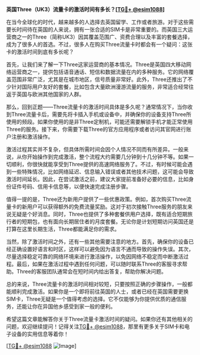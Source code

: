 **英国Three（UK3）流量卡的激活时间有多长？[[TG💪+ @esim1088](https://t.me/s/esim1088)]**

在当今全球化的时代，越来越多的人选择去英国留学、工作或者旅游。对于这些需要长时间待在英国的人来说，拥有一张合适的SIM卡是非常重要的。而英国三大运营商之一的Three（简称UK3）因其覆盖范围广、资费合理以及丰富的套餐选择，成为了很多人的首选。不过，很多人在购买Three流量卡时都会有一个疑问：这张卡的激活时间到底有多长呢？

首先，让我们来了解一下Three这家运营商的基本情况。Three是英国四大移动网络运营商之一，提供包括语音通话、短信和数据流量在内的多种服务。它的网络覆盖范围非常广泛，尤其是在城市地区，信号质量非常好。此外，Three还推出了不少针对国际用户友好的套餐，比如包含大量欧洲漫游流量的服务，非常适合经常往返于英国与欧洲其他国家的人群。

那么，回到正题——Three流量卡的激活时间具体是多久呢？通常情况下，当你收到Three流量卡后，需要先将卡插入手机或设备中，并确保你的设备支持Three所使用的频段。如果你使用的是非Three定制机，可能还需要解锁手机才能正常使用Three的服务。接下来，你需要下载Three的官方应用程序或者访问其官网进行账户注册和激活操作。

激活过程其实并不复杂，但具体所需时间会因个人情况不同而有所差异。一般来说，从你开始操作到完成激活，整个流程大约需要几分钟到十几分钟不等。如果一切顺利，你很快就能享受到Three提供的高速网络服务了。不过，有时候可能会遇到一些特殊情况，比如网络延迟、信息输入错误或者其他技术问题，这可能会导致激活时间延长。因此，在尝试激活之前，建议大家提前准备好必要的信息，比如身份证件号码、信用卡信息等，以便快速完成注册步骤。

值得一提的是，Three还为新用户提供了一些优惠政策。例如，首次购买Three流量卡的新用户可以获得额外的免费流量奖励。这对于初次接触Three服务的朋友来说无疑是个好消息。同时，Three也提供了多种套餐供用户选择，既有适合短期旅行者的短期包，也有面向长期居住者的月度套餐。无论你是计划短期访问英国还是打算在这里长期生活，Three都能满足你的需求。

当然，除了激活时间之外，还有一些其他需要注意的地方。首先，确保你的设备已经正确设置好语言和时区，这样可以避免因为语言不通而导致的操作失误。其次，尽量选择稳定可靠的网络环境来进行激活操作，以免因网络不稳定而中断激活过程。最后，如果在激活过程中遇到任何问题，可以随时联系Three的客服寻求帮助。Three的客服团队通常会在短时间内给出答复，帮助你解决问题。

总的来说，Three流量卡的激活时间相对较短，只要按照正确的步骤操作，一般都能顺利完成激活。如果你是一个即将前往英国的人士，或者已经在英国需要更换SIM卡，Three无疑是一个值得考虑的选择。它不仅能够为你提供优质的通信服务，还能让你在异国他乡感受到家一般的便利。

希望这篇文章能解答你关于Three流量卡激活时间的疑问。如果你还有其他相关的问题，欢迎继续提问！记得关注[TG💪+ @esim1088](https://t.me/s/esim1088)，那里有更多关于SIM卡和电子设备的实用信息等着你！

[[TG💪+ @esim1088](https://t.me/s/esim1088) ![Image](https://i.postimg.cc/4NQfJmqS/Snipaste-2025-05-13-00-14-12.png)]